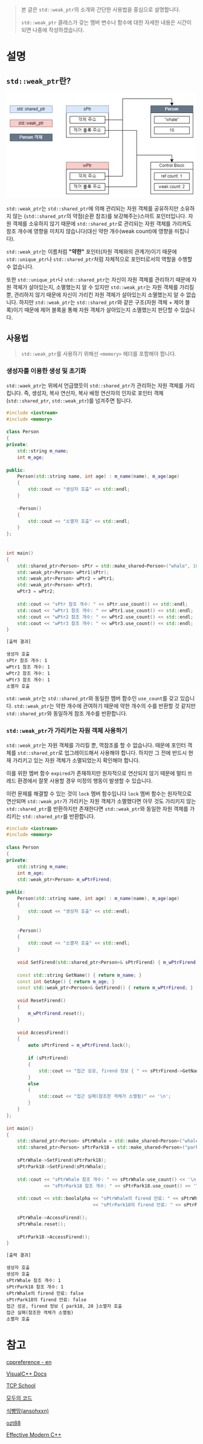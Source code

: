 > 본 글은 `std::weak_ptr`의 소개와 간단한 사용법을 중심으로 설명합니다.
> 
> `std::weak_ptr` 클래스가 갖는 멤버 변수나 함수에 대한 자세한 내용은 시간이 되면 나중에 작성하겠습니다.

# 설명

## `std::weak_ptr`란?

![`std::weak_ptr 생성시, 제어 블록`](../../Resources/C++/Docs/weak_ptr/weak_ptr%20도식화.jpg)

`std::weak_ptr`는 `std::shared_ptr`에 의해 관리되는 자원 객체를 공유하지만 소유하지 않는 (`std::shared_ptr`의 약점(순환 참조)를 보강해주는)스마트 포인터입니다. 자원 객체를 소유하지 않기 때문에 `std::shared_ptr`로 관리되는 자원 객체를 가리켜도 참조 개수에 영향을 미치지 않습니다(대신 약한 개수(weak count)에 영향을 미칩니다).

`std::weak_ptr`는 이름처럼 **"약한"** 포인터(자원 객체와의 관계가)이기 때문에 `std::unique_ptr`나 `std::shared_ptr`처럼 자체적으로 포인터로서의 역할을 수행할 수 없습니다.

또한 `std::unique_ptr`나 `std::shared_ptr`는 자신이 자원 객체를 관리하기 때문에 자원 객체가 살아있는지, 소멸했는지 알 수 있지만 `std::weak_ptr`는 자원 객체를 가리킬 뿐, 관리하지 않기 때문에 자신이 가리킨 자원 객체가 살아있는지 소멸했는지 알 수 없습니다. 하지만 `std::weak_ptr`는 `std::shared_ptr`와 같은 구조(자원 객체 + 제어 블록)이기 때문에 제어 블록을 통해 자원 객체가 살아있는지 소멸했는지 판단할 수 있습니다.

## 사용법

> `std::weak_ptr`를 사용하기 위해선 `<memory>` 헤더를 포함해야 합니다.

### 생성자를 이용한 생성 및 초기화

`std::waek_ptr`는 위에서 언급했듯이 `std::shared_ptr`가 관리하는 자원 객체를 가리킵니다. 즉, 생성자, 복사 연산자, 복사 배정 연산자의 인자로 포인터 객체(`std::shared_ptr`, `std::weak_ptr`)를 넘겨주면 됩니다.

```cpp
#include <iostream>
#include <memory>

class Person
{
private:
    std::string m_name;
    int m_age;

public:
    Person(std::string name, int age) : m_name(name), m_age(age)
    {
        std::cout << "생성자 호출" << std::endl;
    }

    ~Person()
    {
        std::cout << "소멸자 호출" << std::endl;
    }
};


int main()
{
    std::shared_ptr<Person> sPtr = std::make_shared<Person>("whale", 10);
    std::weak_ptr<Person> wPtr1(sPtr);
    std::weak_ptr<Person> wPtr2 = wPtr1;
    std::weak_ptr<Person> wPtr3;
    wPtr3 = wPtr2;

    std::cout << "sPtr 참조 개수: " << sPtr.use_count() << std::endl;
    std::cout << "wPtr1 참조 개수: " << wPtr1.use_count() << std::endl;
    std::cout << "wPtr2 참조 개수: " << wPtr2.use_count() << std::endl;
    std::cout << "wPtr3 참조 개수: " << wPtr3.use_count() << std::endl;
}
```

```
[출력 결과]

생성자 호출
sPtr 참조 개수: 1
wPtr1 참조 개수: 1
wPtr2 참조 개수: 1
wPtr3 참조 개수: 1
소멸자 호출
```

`std::weak_ptr`는 `std::shared_ptr`와 동일한 멤버 함수인 `use_count`를 갖고 있습니다. `std::weak_ptr`는 약한 개수에 관여하기 때문에 약한 개수의 수를 반환할 것 같지만 `std::shared_ptr`와 동일하게 참조 개수를 반환합니다.

### `std::weak_ptr`가 가리키는 자원 객체 사용하기

`std::weak_ptr`는 자원 객체를 가리킬 뿐, 역참조를 할 수 없습니다. 때문에 포인터 객체를 `std::shared_ptr`로 업그레이드해서 사용해야 합니다. 하지만 그 전에 반드시 현재 가리키고 있는 자원 객체가 소멸되었는지 확인해야 합니다.

이를 위한 멤버 함수 `expired`가 존재하지만 원자적으로 연산되지 않기 때문에 멀티 쓰레드 환경에서 잘못 사용할 경우 미정의 행동이 발생할 수 있습니다.

이런 문제를 해결할 수 있는 것이 `lock` 멤버 함수입니다 `lock` 멤버 함수는 원자적으로 연산되며 `std::weak_ptr`가 가리키는 자원 객체가 소멸했다면 아무 것도 가리키지 않는 `std::shared_ptr`를 반환하지만 존재한다면 `std::weak_ptr`와 동일한 자원 객체를 가리키는 `std::shared_ptr`를 반환합니다.

```cpp
#include <iostream>
#include <memory>

class Person
{
private:
    std::string m_name;
    int m_age;
    std::weak_ptr<Person> m_wPtrFirend;

public:
    Person(std::string name, int age) : m_name(name), m_age(age)
    {
        std::cout << "생성자 호출" << std::endl;
    }

    ~Person()
    {
        std::cout << "소멸자 호출" << std::endl;
    }

    void SetFirend(std::shared_ptr<Person>& sPtrFirend) { m_wPtrFirend = sPtrFirend; }

    const std::string GetName() { return m_name; }
    const int GetAge() { return m_age; }
    const std::weak_ptr<Person>& GetFirend() { return m_wPtrFirend; }

    void ResetFirend()
    {
        m_wPtrFirend.reset();
    }

    void AccessFirend()
    {
        auto sPtrFirend = m_wPtrFirend.lock();

        if (sPtrFirend)
        {
            std::cout << "접근 성공, firend 정보 { " << sPtrFirend->GetName() << ", " << sPtrFirend->GetAge() << " }";
        }
        else
        {
            std::cout << "접근 실패(참조한 객체가 소멸됨)" << '\n';
        }
    }
};

int main()
{
    std::shared_ptr<Person> sPtrWhale = std::make_shared<Person>("whale", 10);
    std::shared_ptr<Person> sPtrPark18 = std::make_shared<Person>("park18", 20);

    sPtrWhale->SetFirend(sPtrPark18);
    sPtrPark18->SetFirend(sPtrWhale);

    std::cout << "sPtrWhale 참조 개수: " << sPtrWhale.use_count() << '\n'
              << "sPtrPark18 참조 개수: " << sPtrPark18.use_count() << '\n';

    std::cout << std::boolalpha << "sPtrWhale의 firend 만료: " << sPtrWhale->GetFirend().expired() << '\n'
                                << "sPtrPark18의 firend 만료: " << sPtrPark18->GetFirend().expired() << '\n';

    sPtrWhale->AccessFirend();
    sPtrWhale.reset();

    sPtrPark18->AccessFirend();
}
```

```
[출력 결과]

생성자 호출
생성자 호출
sPtrWhale 참조 개수: 1
sPtrPark18 참조 개수: 1
sPtrWhale의 firend 만료: false
sPtrPark18의 firend 만료: false
접근 성공, firend 정보 { park18, 20 }소멸자 호출
접근 실패(참조한 객체가 소멸됨)
소멸자 호출
```

# 참고

[cppreference - en](https://en.cppreference.com/w/cpp/memory/weak_ptr)

[VisualC++ Docs](https://learn.microsoft.com/ko-kr/cpp/cpp/how-to-create-and-use-weak-ptr-instances?view=msvc-170)

[TCP School](https://www.tcpschool.com/cpp/cpp_template_smartPointer)

[모두의 코드](https://modoocode.com/252)

[식빵맘(ansohxxn)](https://ansohxxn.github.io/cpp/chapter15-7/)

[ozt88](https://ozt88.tistory.com/29?category=118910)

[Effective Modern C++](https://ebook.insightbook.co.kr/book/117)